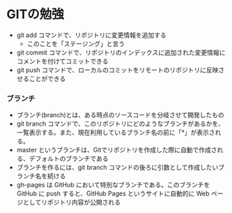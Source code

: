 # GITの勉強
- git add コマンドで、リポジトリに変更情報を追加する
    - このことを「ステージング」と言う
- git commit コマンドで、リポジトリのインデックスに追加された変更情報にコメントを付けてコミットできる
- git push コマンドで、ローカルのコミットをリモートのリポジトリに反映させることができる

### ブランチ
- ブランチ(branch)とは、ある時点のソースコードを分岐させて開発したもの
- git branch コマンドで、このリポジトリにどのようなブランチがあるかを、一覧表示する。また、現在利用しているブランチ名の前に「*」が表示される。
- master というブランチは、Gitでリポジトリを作成した際に自動で作成される、デフォルトのブランチである
- ブランチを作るには、git branch コマンドの後ろに引数として作成したいブランチ名を続ける
- gh-pages は GitHub において特別なブランチである。このブランチを GitHub に push すると、GitHub Pages というサイトに自動的に Web ページとしてリポジトリ内容が公開される
